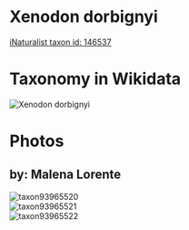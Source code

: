 
Xenodon dorbignyi
=================
  
[iNaturalist taxon id: 146537](https://www.inaturalist.org/taxa/146537)
# Taxonomy in Wikidata
  
![Xenodon dorbignyi](../wikidata_schemas/Xenodon_dorbignyi.gv.png)
# Photos

## by: Malena Lorente
  
![taxon93965520](https://inaturalist-open-data.s3.amazonaws.com/photos/100750964/medium.jpeg)  
![taxon93965521](https://inaturalist-open-data.s3.amazonaws.com/photos/100750991/medium.jpeg)  
![taxon93965522](https://inaturalist-open-data.s3.amazonaws.com/photos/100751023/medium.jpeg)